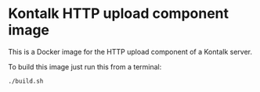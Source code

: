 Kontalk HTTP upload component image
===================================

This is a Docker image for the HTTP upload component of a Kontalk server.

To build this image just run this from a terminal:

```
./build.sh
```
